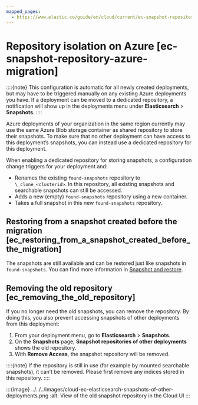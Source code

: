 ```yaml
---
mapped_pages:
  - https://www.elastic.co/guide/en/cloud/current/ec-snapshot-repository-azure-migration.html
---
```


# Repository isolation on Azure [ec-snapshot-repository-azure-migration]

::::{note}
This configuration is automatic for all newly created deployments, but may have to be triggered manually on any existing Azure deployments you have. If a deployment can be moved to a dedicated repository, a notification will show up in the deployments menu under **Elasticsearch** > **Snapshots**.
::::


Azure deployments of your organization in the same region currently may use the same Azure Blob storage container as shared repository to store their snapshots. To make sure that no other deployment can have access to this deployment’s snapshots, you can instead use a dedicated repository for this deployment.

When enabling a dedicated repository for storing snapshots, a configuration change triggers for your deployment and:

* Renames the existing `found-snapshots` repository to `\_clone_<clusterid>`. In this repository, all existing snapshots and searchable snapshots can still be accessed.
* Adds a new (empty) `found-snapshots` repository using a new container.
* Takes a full snapshot in this new `found-snapshots` repository.


## Restoring from a snapshot created before the migration [ec_restoring_from_a_snapshot_created_before_the_migration]

The snapshots are still available and can be restored just like snapshots in `found-snapshots`. You can find more information in [Snapshot and restore](../snapshot-and-restore.md).


## Removing the old repository [ec_removing_the_old_repository]

If you no longer need the old snapshots, you can remove the repository. By doing this, you also prevent accessing snapshots of other deployments from this deployment:

1. From your deployment menu, go to **Elasticsearch** > **Snapshots**.
2. On the **Snapshots** page, **Snapshot repositories of other deployments** shows the old repository.
3. With **Remove Access**, the snapshot repository will be removed.

::::{note}
If the repository is still in use (for example by mounted searchable snapshots), it can’t be removed. Please first remove any indices stored in this repository.
::::


:::{image} ../../../images/cloud-ec-elasticsearch-snapshots-of-other-deployments.png
:alt: View of the old snapshot repository in the Cloud UI
:::

